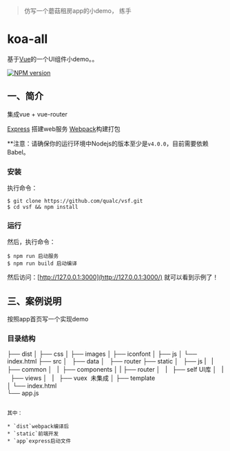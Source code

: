 > 仿写一个蘑菇租房app的小demo， 练手
# koa-all

基于[Vue](https://github.com/vuejs/vue)的一个UI组件小demo。。

[![NPM version](https://img.shields.io/npm/v/express.svg)](https://www.npmjs.com/package/express)

## 一、简介

集成vue + vue-router

[Express](http://www.expressjs.com.cn/) 搭建web服务
[Webpack](http://webpack.github.io/docs/)构建打包

**注意：请确保你的运行环境中Nodejs的版本至少是`v4.0.0`，目前需要依赖Babel。
### 安装

执行命令：
```
$ git clone https://github.com/qualc/vsf.git
$ cd vsf && npm install
```

### 运行

然后，执行命令：
```
$ npm run 启动服务
$ npm run build 启动编译
```

然后访问：[http://127.0.0.1:3000](http://127.0.0.1:3000/) 就可以看到示例了！

## 三、案例说明
按照app首页写一个实现demo

### 目录结构

├── dist
│   ├── css
│   ├── images
│   ├── iconfont
│   ├── js
│   └── index.html
├── src
│   ├── data
│   ├── router
├── static
│   ├── js
|   |   ├── common
│   |   ├── components
│   |   ├── router
│   |   ├── self UI库
│   |   ├── views
│   |   ├── vuex  未集成
│   ├── template  
│   └── index.html  
└── app.js  

```

其中：

* `dist`webpack编译后
* `static`前端开发
* `app`express启动文件

